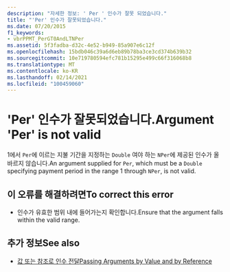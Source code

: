 ```yaml
---
description: "자세한 정보: ' Per ' 인수가 잘못 되었습니다."
title: "'Per' 인수가 잘못되었습니다."
ms.date: 07/20/2015
f1_keywords:
- vbrPPMT_PerGT0AndLTNPer
ms.assetid: 5f3fadba-d32c-4e52-b949-85a907e6c12f
ms.openlocfilehash: 15bdb046c39a6d6eb89b78ba3ce3cd374b639b32
ms.sourcegitcommit: 10e719780594efc781b15295e499c66f316068b8
ms.translationtype: MT
ms.contentlocale: ko-KR
ms.lasthandoff: 02/14/2021
ms.locfileid: "100459060"
---
```

# <a name="argument-per-is-not-valid"></a><span data-ttu-id="432b4-103">'Per' 인수가 잘못되었습니다.</span><span class="sxs-lookup"><span data-stu-id="432b4-103">Argument 'Per' is not valid</span></span>

<span data-ttu-id="432b4-104">1에서 `Per`에 이르는 지불 기간을 지정하는 `Double` 여야 하는 `NPer`에 제공된 인수가 올바르지 않습니다.</span><span class="sxs-lookup"><span data-stu-id="432b4-104">An argument supplied for `Per`, which must be a `Double` specifying payment period in the range 1 through `NPer`, is not valid.</span></span>  
  
## <a name="to-correct-this-error"></a><span data-ttu-id="432b4-105">이 오류를 해결하려면</span><span class="sxs-lookup"><span data-stu-id="432b4-105">To correct this error</span></span>  
  
- <span data-ttu-id="432b4-106">인수가 유효한 범위 내에 들어가는지 확인합니다.</span><span class="sxs-lookup"><span data-stu-id="432b4-106">Ensure that the argument falls within the valid range.</span></span>  
  
## <a name="see-also"></a><span data-ttu-id="432b4-107">추가 정보</span><span class="sxs-lookup"><span data-stu-id="432b4-107">See also</span></span>

- [<span data-ttu-id="432b4-108">값 또는 참조로 인수 전달</span><span class="sxs-lookup"><span data-stu-id="432b4-108">Passing Arguments by Value and by Reference</span></span>](../programming-guide/language-features/procedures/passing-arguments-by-value-and-by-reference.md)

